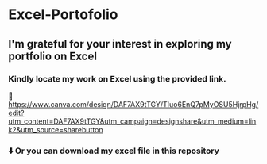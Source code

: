 # Excel-Portofolio
## I'm grateful for your interest in exploring my portfolio on Excel
### Kindly locate my work on Excel using the provided link.

🔗 https://www.canva.com/design/DAF7AX9tTGY/TIuo6EnQ7pMyOSU5HjrpHg/edit?utm_content=DAF7AX9tTGY&utm_campaign=designshare&utm_medium=link2&utm_source=sharebutton

### ⬇️ Or you can download my excel file in this repository
